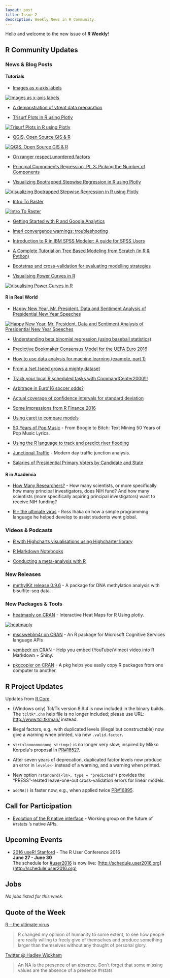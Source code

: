 ```yaml
---
layout: post
title: Issue 2
description: Weekly News in R Community.
---
```


Hello and welcome to the new issue of **R Weekly**! 

## R Community Updates

### News & Blog Posts

#### Tutorials

+ [Images as x-axis labels](http://jcarroll.com.au/2016/06/03/images-as-x-axis-labels-updated/)

[![Images as x-axis labels](https://i2.wp.com/jcarroll.com.au/wp-content/uploads/2016/06/GDP_updated.png)](http://jcarroll.com.au/2016/06/03/images-as-x-axis-labels-updated/)

+ [A demonstration of vtreat data preparation](http://www.win-vector.com/blog/2016/06/a-demonstration-of-vtreat-data-preparation/)

+ [Trisurf Plots in R using Plotly](http://moderndata.plot.ly/trisurf-plots-in-r-using-plotly/)

[![Trisurf Plots in R using Plotly](https://cdn.rawgit.com/rweekly/image/master/2016-06-06/Trisurf-Plots-in-R-using-Plotly.png)](http://moderndata.plot.ly/trisurf-plots-in-r-using-plotly/)

+ [QGIS, Open Source GIS & R](http://www.arilamstein.com/blog/2016/05/31/qgis-open-source-gis-r/)

[![QGIS, Open Source GIS & R](https://i2.wp.com/www.arilamstein.com/wp-content/uploads/2016/05/QGISannotated.jpg?resize=676%2C437)](http://www.arilamstein.com/blog/2016/05/31/qgis-open-source-gis-r/)

+ [On ranger respect.unordered.factors](http://www.win-vector.com/blog/2016/05/on-ranger-respect-unordered-factors/)

+ [Principal Components Regression, Pt. 3: Picking the Number of Components](http://www.win-vector.com/blog/2016/05/pcr_part3_pickk/)

+ [Visualizing Bootrapped Stepwise Regression in R using Plotly](http://moderndata.plot.ly/visualizing-bootrapped-stepwise-regression-in-r-using-plotly/)

[![Visualizing Bootrapped Stepwise Regression in R using Plotly](https://cdn.rawgit.com/rweekly/image/master/2016-06-06/Bootstraped-stepAIC.png)](http://moderndata.plot.ly/visualizing-bootrapped-stepwise-regression-in-r-using-plotly/)

+ [Intro To Raster](https://geoscripting-wur.github.io/IntroToRaster/)

[![Intro To Raster](https://geoscripting-wur.github.io/IntroToRaster/figs/system_overview_2.png)](https://geoscripting-wur.github.io/IntroToRaster/)

+ [Getting Started with R and Google Analytics](http://www.lunametrics.com/blog/2016/06/02/getting-started-r-google-analytics/)

+ [lme4 convergence warnings: troubleshooting](https://rstudio-pubs-static.s3.amazonaws.com/33653_57fc7b8e5d484c909b615d8633c01d51.html)

+ [Introduction to R in IBM SPSS Modeler: A guide for SPSS Users](https://developer.ibm.com/predictiveanalytics/2016/06/01/introduction-to-r-in-ibm-spss-modeler-a-guide-for-spss-users/)

+ [A Complete Tutorial on Tree Based Modeling from Scratch (in R & Python)](http://www.analyticsvidhya.com/blog/2016/04/complete-tutorial-tree-based-modeling-scratch-in-python/)

+ [Bootstrap and cross-validation for evaluating modelling strategies](https://ellisp.github.io/blog/2016/06/05/bootstrap-cv-strategies)

+ [Visualising Power Curves in R](http://moderndata.plot.ly/power-curves-r-plotly-ggplot2/)

[![Visualising Power Curves in R](https://i.imgur.com/N5K2YSl.png)](http://moderndata.plot.ly/power-curves-r-plotly-ggplot2/)


#### R in Real World

+ [Happy New Year, Mr. President. Data and Sentiment Analysis of Presidential New Year Speeches](http://www.salvaggio.net/publications/R-blog/files/happy-new-year-mr-president.php)

[![Happy New Year, Mr. President. Data and Sentiment Analysis of Presidential New Year Speeches](https://cdn.rawgit.com/rweekly/image/master/2016-06-06/Presidential-New-Year-Speeches.png)](http://www.salvaggio.net/publications/R-blog/files/happy-new-year-mr-president.php)

+ [Understanding beta binomial regression (using baseball statistics)](http://varianceexplained.org/r/beta_binomial_baseball/)

+ [Predictive Bookmaker Consensus Model for the UEFA Euro 2016](http://www.r-bloggers.com/predictive-bookmaker-consensus-model-for-the-uefa-euro-2016/)

+ [How to use data analysis for machine learning (example, part 1)](http://www.sharpsightlabs.com/data-analysis-machine-learning-example-part1/)

+ [From a (set.)seed grows a mighty dataset](http://jcarroll.com.au/2016/05/30/seed/)

+ [Track your local R scheduled tasks with CommandCenter2000!!!](http://amitkohli.com/track-your-local-r-scheduled-tasks-with-commandcenter2000/)

+ [Arbitrage in Euro'16 soccer odds?](https://flovv.github.io/Soccer-Odds-EURO16/)

+ [Actual coverage of confidence intervals for standard deviation](https://ellisp.github.io/blog/2016/05/29/standard-deviation-confidence-intervals)

+ [Some Impressions from R Finance 2016](http://blog.revolutionanalytics.com/2016/05/r-finance-2016.html)

+ [Using caret to compare models](http://blog.revolutionanalytics.com/2016/05/using-caret-to-compare-models.html)

+ [50 Years of Pop Music](http://kaylinwalker.com/50-years-of-pop-music/) - From Boogie to Bitch: Text Mining 50 Years of Pop Music Lyrics.

+ [Using the R language to track and predict river flooding](http://blog.revolutionanalytics.com/2016/06/visualizing-a-flood-with-r.html)

+ [Junctional Traffic](http://www.jiddualexander.com/blog/junctional-traffic-blog/) - Modern day traffic junction analysis.

+ [Salaries of Presidential Primary Voters by Candidate and State](http://www.hallwaymathlete.com/2016/05/salaries-of-presidential-primary-voters.html)

#### R in Academia

+ [How Many Researchers?](https://webcache.googleusercontent.com/search?q=cache:kvkVvt3GUD0J:https://nexus.od.nih.gov/all/2016/05/31/how-many-researchers/+&cd=1&hl=en&ct=clnk) - How many scientists, or more specifically how many principal investigators, does NIH fund? And how many scientists (more specifically aspiring principal investigators) want to receive NIH funding?

+ [R – the ultimate virus](http://www.ingenio-magazine.com/r-the-ultimate-virus/) - Ross Ihaka on how a simple programming language he helped develop to assist students went global.

### Videos & Podcasts

+ [R with Highcharts visualisations using Highcharter library](https://www.youtube.com/watch?v=of8ras0Bl8Q)

+ [R Markdown Notebooks](https://www.youtube.com/watch?v=zNzZ1PfUDNk)

+ [Conducting a meta-analysis with R](https://www.youtube.com/watch?v=d1pYHfCKhyA)

### New Releases

+ [methylKit release 0.9.6](http://zvfak.blogspot.my/2016/06/methylkit-v096.html) - A package for DNA methylation analysis with bisulfite-seq data.

### New Packages & Tools

+ [heatmaply on CRAN](https://github.com/talgalili/heatmaply) - Interactive Heat Maps for R Using plotly.

[![heatmaply](https://i.imgur.com/qdUCKlg.gif)](https://github.com/talgalili/heatmaply)

+ [mscsweblm4r on CRAN](http://blog.revolutionanalytics.com/2016/06/microsoft-cognitive-services.html) - An R package for Microsoft Cognitive Services language APIs

+ [vembedr on CRAN](https://cran.rstudio.com/web/packages/vembedr/vignettes/embed.html) - Help you embed (YouTube/Vimeo) video into R Markdown + Shiny.

+ [pkgcopier on CRAN](https://github.com/haozhu233/pkgcopier) - A pkg helps you easily copy R packages from one computer to another. 

## R Project Updates

Updates from [R Core](http://developer.r-project.org/blosxom.cgi/R-devel/NEWS).

+ (Windows only) Tcl/Tk version 8.6.4 is now included in the binary builds. The `tcltk*.chm` help file is no longer included; please use URL: http://www.tcl.tk/man/ instead. 

+ Illegal factors, e.g., with duplicated levels (illegal but constructable) now give a warning when printed, via new `.valid.factor`. 

+ `str(<looooooooong_string>)` is no longer very slow; inspired by Mikko Korpela's proposal in [PR#16527](https://bugs.r-project.org/bugzilla3/show_bug.cgi?id=16527).

+ After seven years of deprecation, duplicated factor levels now produce an error in `levels<-` instead of a warning, and a warning when printed. 

+ New option `rstandard(<lm>, type = "predicted")` provides the “PRESS”-related leave-one-out cross-validation errors for linear models. 

+ `addNA()` is faster now, e.g., when applied twice [PR#16895](https://bugs.r-project.org/bugzilla3/show_bug.cgi?id=16895). 

## Call for Participation

+ [Evolution of the R native interface](http://r.789695.n4.nabble.com/Evolution-of-the-R-native-interface-td4721179.html) - Working group on the future of #rstats ’s native APIs.

## Upcoming Events

+ [2016 useR! Stanford](http://user2016.org/) - The R User Conference 2016<br /> **June 27 - June 30** <br> The schedule for [#user2016](https://twitter.com/hashtag/user2016) is now live: [http://schedule.user2016.org](http://schedule.user2016.org)

## Jobs

*No jobs listed for this week.*

## Quote of the Week

[R – the ultimate virus](http://www.ingenio-magazine.com/r-the-ultimate-virus/)

> R changed my opinion of humanity to some extent, to see how people are really willing to freely give of themselves and produce something larger than themselves without any thought of personal glory. 

[Twitter @ Hadley Wickham](https://twitter.com/hadleywickham/status/738802081448886272)

> An NA is the presence of an absence. Don't forget that some missing values are the absence of a presence #rstats
